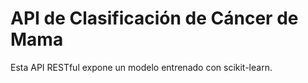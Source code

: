 # API de Clasificación de Cáncer de Mama

Esta API RESTful expone un modelo entrenado con scikit-learn.
